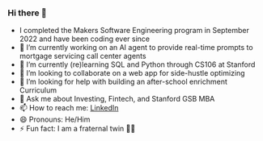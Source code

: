 ### Hi there 👋
- I completed the Makers Software Engineering program in September 2022 and have been coding ever since
- 🔭 I’m currently working on an AI agent to provide real-time prompts to mortgage servicing call center agents
- 🌱 I’m currently (re)learning SQL and Python through CS106 at Stanford
- 👯 I’m looking to collaborate on a web app for side-hustle optimizing
- 🤔 I’m looking for help with building an after-school enrichment Curriculum 
- 💬 Ask me about Investing, Fintech, and Stanford GSB MBA
- 📫 How to reach me: [LinkedIn](https://www.linkedin.com/in/kieran-carty-64543948/)
- 😄 Pronouns: He/Him
- ⚡ Fun fact: I am a fraternal twin 👫🏾
<!--
**K-Carty/K-Carty** is a ✨ _special_ ✨ repository because its `README.md` (this file) appears on your GitHub profile.

Here are some ideas to get you started:

- 🔭 I’m currently working on ...
- 🌱 I’m currently learning ...
- 👯 I’m looking to collaborate on ...
- 🤔 I’m looking for help with ...
- 💬 Ask me about ...
- 📫 How to reach me: ...
- 😄 Pronouns: ...
- ⚡ Fun fact: ...
-->
